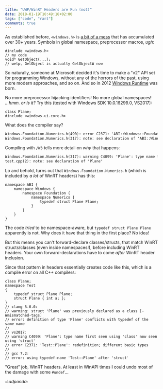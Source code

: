 ```yaml
---
title: "UWP/WinRT Headers are Fun (not)"
date: 2018-01-19T10:49:18+02:00
tags: ["code", "rant"]
comments: true
---
```

As established before, `<windows.h>` is [a bit of a mess](/blog/2018/01/12/Minimizing-windows.h/)
that has accumulated over 30+ years. Symbols in global namespace, preprocessor macros, *ugh*:

```
#include <windows.h>
// my code
void* GetObject(...);
// welp, GetObject is actually GetObjectW now
```

So naturally, someone at Microsoft decided it's time to make a "v2" API set for programming Windows,
without any of the horrors of the past, using more modern approaches, and so on. And so in 2012
[Windows Runtime](https://en.wikipedia.org/wiki/Windows_Runtime) was born.

No more preprocessor hijacking identifiers! No more global namespaces! *...hmm. or is it?* Try this
(tested with Windows SDK 10.0.16299.0, VS2017):

```
class Plane;
#include <windows.ui.core.h>
```

What does the compiler say?
```txt
Windows.Foundation.Numerics.h(490): error C2371: 'ABI::Windows::Foundation::Numerics::Plane': redefinition; different basic types
Windows.Foundation.Numerics.h(317): note: see declaration of 'ABI::Windows::Foundation::Numerics::Plane'
```
Compiling with `/W3` tells more detail on *why* that happens:

```txt
Windows.Foundation.Numerics.h(317): warning C4099: 'Plane': type name first seen using 'class' now seen using 'struct'
test.cpp(2): note: see declaration of 'Plane'
```

Lo and behold, turns out that `Windows.Foundation.Numerics.h` (which is included by *a lot* of WinRT headers) has this:
```
namespace ABI {
    namespace Windows {
        namespace Foundation {
            namespace Numerics {                
                typedef struct Plane Plane;
            } 
        } 
    } 
} 
```

The code *tried* to be namespace-aware, but `typedef struct Plane Plane` apparently is not. Why does it have
that thing in the first place? No idea!

But this means you can't forward-declare classes/structs, that match WinRT structs/classes
(even inside namespaces!), before including WinRT headers. Your own forward-declarations have to come
*after* WinRT header inclusion.

Since that pattern in headers essentially creates code like this, which is a compile error on all C++ compilers:

```
class Plane;
namespace Test
{
    typedef struct Plane Plane;
    struct Plane { int a; };
}
// clang 5.0.0:
// warning: struct 'Plane' was previously declared as a class [-Wmismatched-tags]
// error: definition of type 'Plane' conflicts with typedef of the same name
//
// vs2017:
// warning C4099: 'Plane': type name first seen using 'class' now seen using 'struct'
// error C2371: 'Test::Plane': redefinition; different basic types
//
// gcc 7.2:
// error: using typedef-name 'Test::Plane' after 'struct'
```

"Great" job, WinRT headers. At least in WinAPI times I could undo most of the damage with some `#undef`...

*:sadpanda:*
